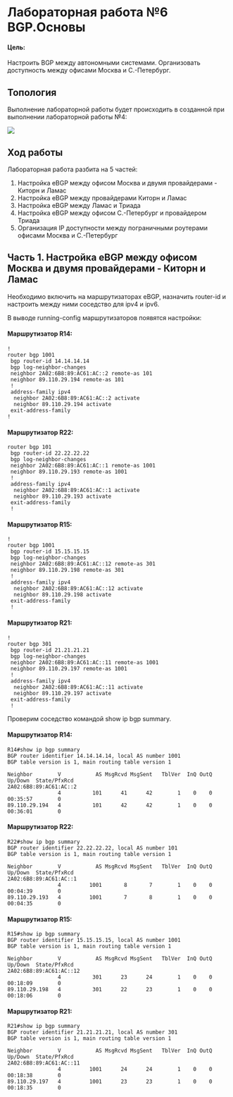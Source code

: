 # Лабораторная работа №6 BGP.Основы

#### Цель: 

Настроить BGP между автономными системами. Организовать доступность между офисами Москва и С.-Петербург.

## Топология

Выполнение лабораторной работы будет происходить в созданной при выполнении лабораторной работы №4:

![](MSK_topology.PNG)

## Ход работы

Лабораторная работа разбита на 5 частей:
1) Настройка eBGP между офисом Москва и двумя провайдерами - Киторн и Ламас
2) Настройка eBGP между провайдерами Киторн и Ламас
3) Настройка eBGP между Ламас и Триада
4) Настройка eBGP между офисом С.-Петербург и провайдером Триада
5) Организация IP доступности между пограничными роутерами офисами Москва и С.-Петербург

## Часть 1. Настройка eBGP между офисом Москва и двумя провайдерами - Киторн и Ламас

Необходимо включить на маршрутизаторах eBGP, назначить router-id и настроить между ними соседство для ipv4 и ipv6.

В выводе running-config маршрутизаторов появятся настройки:

#### Маршрутизатор R14:

```
!
router bgp 1001
 bgp router-id 14.14.14.14
 bgp log-neighbor-changes
 neighbor 2A02:6B8:89:AC61:AC::2 remote-as 101
 neighbor 89.110.29.194 remote-as 101
 !
 address-family ipv4
  neighbor 2A02:6B8:89:AC61:AC::2 activate
  neighbor 89.110.29.194 activate
 exit-address-family
!
```

#### Маршрутизатор R22:

```
router bgp 101
 bgp router-id 22.22.22.22
 bgp log-neighbor-changes
 neighbor 2A02:6B8:89:AC61:AC::1 remote-as 1001
 neighbor 89.110.29.193 remote-as 1001
 !
 address-family ipv4
  neighbor 2A02:6B8:89:AC61:AC::1 activate
  neighbor 89.110.29.193 activate
 exit-address-family
 !
```

#### Маршрутизатор R15:

```
!
router bgp 1001
 bgp router-id 15.15.15.15
 bgp log-neighbor-changes
 neighbor 2A02:6B8:89:AC61:AC::12 remote-as 301
 neighbor 89.110.29.198 remote-as 301
 !
 address-family ipv4
  neighbor 2A02:6B8:89:AC61:AC::12 activate
  neighbor 89.110.29.198 activate
 exit-address-family
 !
```

#### Маршрутизатор R21:

```
!
router bgp 301
 bgp router-id 21.21.21.21
 bgp log-neighbor-changes
 neighbor 2A02:6B8:89:AC61:AC::11 remote-as 1001
 neighbor 89.110.29.197 remote-as 1001
 !
 address-family ipv4
  neighbor 2A02:6B8:89:AC61:AC::11 activate
  neighbor 89.110.29.197 activate
 exit-address-family
 !
```

Проверим соседство командой show ip bgp summary.

#### Маршрутизатор R14:

```
R14#show ip bgp summary
BGP router identifier 14.14.14.14, local AS number 1001
BGP table version is 1, main routing table version 1

Neighbor        V           AS MsgRcvd MsgSent   TblVer  InQ OutQ Up/Down  State/PfxRcd
2A02:6B8:89:AC61:AC::2
                4          101      41      42        1    0    0 00:35:57        0
89.110.29.194   4          101      42      42        1    0    0 00:36:01        0           
```

#### Маршрутизатор R22:

```
R22#show ip bgp summary   
BGP router identifier 22.22.22.22, local AS number 101
BGP table version is 1, main routing table version 1

Neighbor        V           AS MsgRcvd MsgSent   TblVer  InQ OutQ Up/Down  State/PfxRcd
2A02:6B8:89:AC61:AC::1
                4         1001       8       7        1    0    0 00:04:39        0
89.110.29.193   4         1001       7       8        1    0    0 00:04:35        0
```

#### Маршрутизатор R15:

```
R15#show ip bgp summary 
BGP router identifier 15.15.15.15, local AS number 1001
BGP table version is 1, main routing table version 1

Neighbor        V           AS MsgRcvd MsgSent   TblVer  InQ OutQ Up/Down  State/PfxRcd
2A02:6B8:89:AC61:AC::12
                4          301      23      24        1    0    0 00:18:09        0
89.110.29.198   4          301      22      23        1    0    0 00:18:06        0
```

#### Маршрутизатор R21:

```
R21#show ip bgp summary 
BGP router identifier 21.21.21.21, local AS number 301
BGP table version is 1, main routing table version 1

Neighbor        V           AS MsgRcvd MsgSent   TblVer  InQ OutQ Up/Down  State/PfxRcd
2A02:6B8:89:AC61:AC::11
                4         1001      24      24        1    0    0 00:18:38        0
89.110.29.197   4         1001      23      23        1    0    0 00:18:35        0
```
